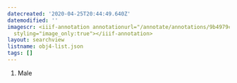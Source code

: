 ```yaml
---
datecreated: '2020-04-25T20:44:49.640Z'
datemodified: ''
imagescr: <iiif-annotation annotationurl="/annotate/annotations/9b4979c6-8735-11ea-b99c-5254008afee6.json"
  styling="image_only:true"></iiif-annotation>
layout: searchview
listname: obj4-list.json
tags: []
---
```

1. Male